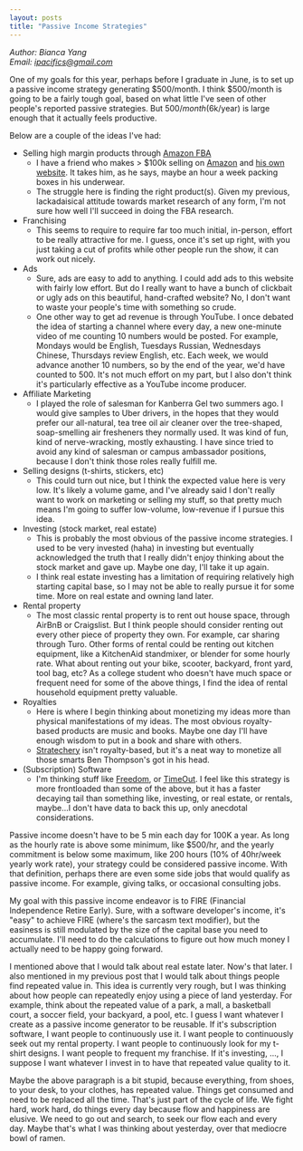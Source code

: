 ```yaml
---
layout: posts
title: "Passive Income Strategies"
---
```

*Author: Bianca Yang*<br>
*Email: <a href="mailto:ipacifics@gmail.com?subject=Hello from the XDRT Blog">ipacifics@gmail.com</a>*<br>

One of my goals for this year, perhaps before I graduate in June, is to set
up a passive income strategy generating $500/month. I think $500/month is
going to be a fairly tough goal, based on what little I've seen of other
people's reported passive strategies. But $500/month ($6k/year) is large
enough that it actually feels productive.

Below are a couple of the ideas I've had:
* Selling high margin products through [Amazon FBA](https://www.junglescout.com)
   * I have a friend who makes > $100k selling on [Amazon](https://www.amazon.com/sp?_encoding=UTF8&asin=&isAmazonFulfilled=&isCBA=&marketplaceID=ATVPDKIKX0DER&orderID=&seller=A1N2CNKL5RY2LG&tab=&vasStoreID=) and
     [his own website](https://www.efficientliving.com). It takes him, as he
     says, maybe an hour a week packing boxes in his underwear.
   * The struggle here is finding the right product(s). Given my previous,
     lackadaisical attitude towards market research of any form, I'm not sure
     how well I'll succeed in doing the FBA research.
* Franchising
   * This seems to require to require far too much initial, in-person, effort
     to be really attractive for me. I guess, once it's set up right, with
     you just taking a cut of profits while other people run the show, it can
     work out nicely.
* Ads
   * Sure, ads are easy to add to anything. I could add ads to this website
     with fairly low effort. But do I really want to have a bunch of clickbait
     or ugly ads on this beautiful, hand-crafted website? No, I don't want to
     waste your people's time with something so crude.
   * One other way to get ad revenue is through YouTube. I once debated the
     idea of starting a channel where every day, a new one-minute video
     of me counting 10 numbers would be posted. For example, Mondays would be
     English, Tuesdays Russian, Wednesdays Chinese, Thursdays review English,
     etc. Each week, we would advance another 10 numbers, so by the end of
     the year, we'd have counted to 500. It's not much effort on my part,
     but I also don't think it's particularly effective as a YouTube income
     producer.
* Affiliate Marketing
   * I played the role of salesman for Kanberra Gel two summers ago. I would
     give samples to Uber drivers, in the hopes that they would prefer our
     all-natural, tea tree oil air cleaner over the tree-shaped, soap-smelling
     air fresheners they normally used. It was kind of fun, kind of
     nerve-wracking, mostly exhausting. I have since tried to avoid any kind
     of salesman or campus ambassador positions, because I don't think those
     roles really fulfill me.
* Selling designs (t-shirts, stickers, etc)
   * This could turn out nice, but I think the expected value here is very low.
     It's likely a volume game, and I've already said I don't really want to
     work on marketing or selling my stuff, so that pretty much means I'm
     going to suffer low-volume, low-revenue if I pursue this idea.
* Investing (stock market, real estate)
   * This is probably the most obvious of the passive income strategies.
     I used to be very invested (haha) in investing but eventually acknowledged
     the truth that I really didn't enjoy thinking about the stock market and
     gave up. Maybe one day, I'll take it up again.
   * I think real estate investing has a limitation of requiring relatively
     high starting capital base, so I may not be able to really pursue it for
     some time. More on real estate and owning land later.
* Rental property
   * The most classic rental property is to rent out house space, through
     AirBnB or Craigslist. But I think people should consider renting out
     every other piece of property they own. For example, car sharing through
     Turo. Other forms of rental could be renting out kitchen equipment, like
     a KitchenAid standmixer, or blender for some hourly rate. What about
     renting out your bike, scooter, backyard, front yard, tool bag, etc?
     As a college student who doesn't have much space or frequent need for
     some of the above things, I find the idea of rental household equipment
     pretty valuable.
* Royalties
   * Here is where I begin thinking about monetizing my ideas more than
     physical manifestations of my ideas. The most obvious royalty-based
     products are music and books. Maybe one day I'll have enough wisdom to
     put in a book and share with others.
   * [Stratechery](https://stratechery.com) isn't royalty-based, but it's
     a neat way to monetize all those smarts Ben Thompson's got in his head.
* (Subscription) Software
   * I'm thinking stuff like [Freedom](http://freedom.to), or
     [TimeOut](https://itunes.apple.com/us/app/time-out-break-reminders/id402592703?mt=12). I feel like this strategy is more frontloaded than some of the
     above, but it has a faster decaying tail than something like, investing,
     or real estate, or rentals, maybe...I don't have data to back this up,
     only anecdotal considerations.

Passive income doesn't have to be 5 min each day for 100K a
year. As long as the hourly rate is above some minimum, like $500/hr, and
the yearly commitment is below some maximum, like 200 hours (10% of
40hr/week yearly work rate), your strategy could be considered passive income.
With that definition, perhaps there are even some side jobs that would qualify
as passive income. For example, giving talks, or occasional consulting jobs.

My goal with this passive income endeavor is to FIRE (Financial Independence
Retire Early). Sure, with a software developer's income, it's "easy" to achieve
FIRE (where's the sarcasm text modifier), but the easiness is still modulated
by the size of the capital base you need to accumulate. I'll need to do the
calculations to figure out how much money I actually need to be happy going
forward.

I mentioned above that I would talk about real estate later. Now's that later.
I also mentioned in my previous post that I would talk about things people
find repeated value in. This idea is currently very rough, but I was thinking
about how people can repeatedly enjoy using a piece of land yesterday. For
example, think about the repeated value of a park, a mall, a basketball court,
a soccer field, your backyard, a pool, etc. I guess I want whatever I create
as a passive income generator to be reusable. If it's subscription software,
I want people to continuously use it. I want people to continuously seek out
my rental property. I want people to continuously look for my t-shirt
designs. I want people to frequent my franchise. If it's investing, ..., I
suppose I want whatever I invest in to have that repeated value quality to it.

Maybe the above paragraph is a bit stupid, because everything, from shoes, to
your desk, to your clothes, has repeated value. Things get consumed and need
to be replaced all the time. That's just part of the cycle of life. We
fight hard, work hard, do things every day because flow and happiness are
elusive. We need to go out and search, to seek our flow each and every day.
Maybe that's what I was thinking about yesterday, over that mediocre bowl
of ramen.
